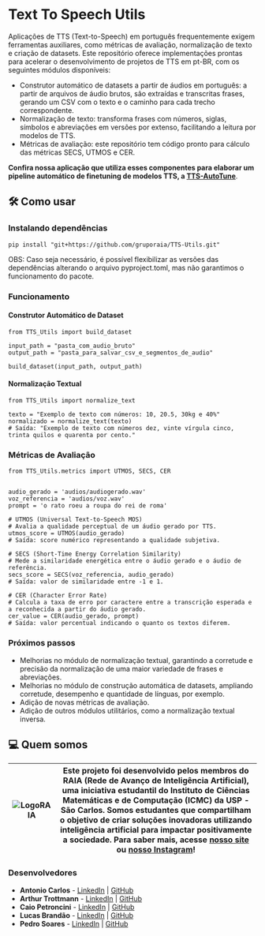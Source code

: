# Text To Speech Utils
Aplicações de TTS (Text-to-Speech) em português frequentemente exigem ferramentas auxiliares, como métricas de avaliação, normalização de texto e criação de datasets. Este repositório oferece implementações prontas para acelerar o desenvolvimento de projetos de TTS em pt-BR, com os seguintes módulos disponíveis:
- Construtor automático de datasets a partir de áudios em português: a partir de arquivos de áudio brutos, são extraídas e transcritas frases, gerando um CSV com o texto e o caminho para cada trecho correspondente.
- Normalização de texto: transforma frases com números, siglas, símbolos e abreviações em versões por extenso, facilitando a leitura por modelos de TTS.
- Métricas de avaliação: este repositório tem código pronto para cálculo das métricas SECS, UTMOS e CER.

**Confira nossa aplicação que utiliza esses componentes para elaborar um pipeline automático de finetuning de modelos TTS, a [TTS-AutoTune]()**.

## 🛠️ Como usar

### Instalando dependências
```
pip install "git+https://github.com/gruporaia/TTS-Utils.git"
```

OBS: Caso seja necessário, é possível flexibilizar as versões das dependências alterando o arquivo pyproject.toml, mas não garantimos o funcionamento do pacote.

### Funcionamento

#### Construtor Automático de Dataset
```
from TTS_Utils import build_dataset

input_path = "pasta_com_audio_bruto"
output_path = "pasta_para_salvar_csv_e_segmentos_de_audio"

build_dataset(input_path, output_path)
```

#### Normalização Textual
```
from TTS_Utils import normalize_text

texto = "Exemplo de texto com números: 10, 20.5, 30kg e 40%"
normalizado = normalize_text(texto)
# Saída: "Exemplo de texto com números dez, vinte vírgula cinco, trinta quilos e quarenta por cento."
```
### Métricas de Avaliação 

```
from TTS_Utils.metrics import UTMOS, SECS, CER


audio_gerado = 'audios/audiogerado.wav'
voz_referencia = 'audios/voz.wav'
prompt = 'o rato roeu a roupa do rei de roma'

# UTMOS (Universal Text-to-Speech MOS)
# Avalia a qualidade perceptual de um áudio gerado por TTS.
utmos_score = UTMOS(audio_gerado)
# Saída: score numérico representando a qualidade subjetiva.

# SECS (Short-Time Energy Correlation Similarity)
# Mede a similaridade energética entre o áudio gerado e o áudio de referência.
secs_score = SECS(voz_referencia, audio_gerado)
# Saída: valor de similaridade entre -1 e 1.

# CER (Character Error Rate)
# Calcula a taxa de erro por caractere entre a transcrição esperada e a reconhecida a partir do áudio gerado.
cer_value = CER(audio_gerado, prompt)
# Saída: valor percentual indicando o quanto os textos diferem.

```
### Próximos passos 
- Melhorias no módulo de normalização textual, garantindo a corretude e precisão da normalização de uma maior variedade de frases e abreviações.
- Melhorias no módulo de construção automática de datasets, ampliando corretude, desempenho e quantidade de línguas, por exemplo.
- Adição de novas métricas de avaliação.
- Adição de outros módulos utilitários, como a normalização textual inversa.

## 💻 Quem somos
| ![LogoRAIA](https://github.com/user-attachments/assets/ce3f8386-a900-43ff-af84-adce9c17abd2) |  Este projeto foi desenvolvido pelos membros do **RAIA (Rede de Avanço de Inteligência Artificial)**, uma iniciativa estudantil do Instituto de Ciências Matemáticas e de Computação (ICMC) da USP - São Carlos. Somos estudantes que compartilham o objetivo de criar soluções inovadoras utilizando inteligência artificial para impactar positivamente a sociedade. Para saber mais, acesse [nosso site](https://gruporaia.vercel.app/) ou [nosso Instagram](instagram.com/grupo.raia)! |
|------------------|-------------------------------------------|

### Desenvolvedores
- **Antonio Carlos** - [LinkedIn](https://www.linkedin.com/in/ant%C3%B4nio-carlos-micheli-b10bb4289/) | [GitHub](https://github.com/Antonioonet)
- **Arthur Trottmann** - [LinkedIn](https://www.linkedin.com/in/arthur-ramos-9b81b9201/) | [GitHub](https://github.com/ArthurTRamos)
- **Caio Petroncini** - [LinkedIn](https://www.linkedin.com/in/caio-petroncini-7105941aa/) | [GitHub](https://github.com/Petroncini)
- **Lucas Brandão** - [LinkedIn](https://www.linkedin.com/in/lucas-de-souza-brandão-590b1228b/) | [GitHub](https://github.com/sb-lucas)
- **Pedro Soares** - [LinkedIn](https://www.linkedin.com/in/pedro-soares-b3625b238/) | [GitHub](https://github.com/pedrsrs)
